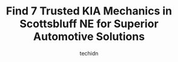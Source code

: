 ---
layout: ampstory
image: https://images.unsplash.com/photo-1622398703904-7ae5d55f8e1a?ixlib=rb-4.0.3&ixid=MnwxMjA3fDB8MHxwaG90by1wYWdlfHx8fGVufDB8fHx8&auto=format&fit=crop&w=640&h=853&q=80
author: techidn
featured: false
description: When it comes to maintaining and repairing your vehicle in Scottsbluff NE, USA, you deserve nothing but the best. Thats why the 7 best KIA Mechanic in the area are here to offer their exper
title: Find 7 Trusted KIA Mechanics in Scottsbluff NE for Superior Automotive Solutions
cover:
   title: Find 7 Trusted KIA Mechanics in Scottsbluff NE for Superior Automotive Solutions
   subtitle: Rickpate
   background: https://images.unsplash.com/photo-1622398703904-7ae5d55f8e1a?ixlib=rb-4.0.3&ixid=MnwxMjA3fDB8MHxwaG90by1wYWdlfHx8fGVufDB8fHx8&auto=format&fit=crop&w=640&h=853&q=80

pages: 
 - layout: thirds
   top: <h1>#1 Nemnich Automotive</h1>
   bottom: "<p>In August my wifes BMW wouldnt turn over and start and Nemnich was the only mechanic in town that agreed to take a look at it. We had it towed to his shop and explained</p>"
   background: https://www.knot35.com/toplist/wp-content/uploads/2023/06/best-kia-mechanic-1-in-scottsbluff-ne-1685841527.jpeg
   backgroundblur: true
 - layout: thirds
   top: <h1>#2 Arts Repair Service, LLC</h1>
   bottom: "<p>40840 Sugar Factory Rd, Scottsbluff, NE 69361, United States</p>"
   background: https://www.knot35.com/toplist/wp-content/uploads/2023/06/best-kia-mechanic-2-in-scottsbluff-ne-1685841527.jpeg
   cta:
      link: https://www.knot35.com/toplist/find-7-trusted-kia-mechanics-in-scottsbluff-ne-for-superior-automotive-solutions/
      text: Find 7 Trusted KIA Mechanics in Scottsbluff NE for Superior Automotive Solutions
 - layout: thirds
   top: <h1>#3 Twin City Auto</h1>
   bottom: "<p>1802 E Overland, Scottsbluff, NE 69361, United States</p>"
   background: https://www.knot35.com/toplist/wp-content/uploads/2023/06/best-kia-mechanic-3-in-scottsbluff-ne-1685841528.jpeg
   cta:
      link: https://www.knot35.com/toplist/find-7-trusted-kia-mechanics-in-scottsbluff-ne-for-superior-automotive-solutions/
      text: Find 7 Trusted KIA Mechanics in Scottsbluff NE for Superior Automotive Solutions
 - layout: thirds
   top: <h1>#4 Midwest Auto Used Parts</h1>
   bottom: "<p>2400 10th St, Gering, NE 69341, United States</p>"
   background: https://images.unsplash.com/photo-1564951434112-64d74cc2a2d7?ixlib=rb-4.0.3&ixid=MnwxMjA3fDB8MHxwaG90by1wYWdlfHx8fGVufDB8fHx8&auto=format&fit=crop&w=640&h=853&q=80
   cta:
      link: https://www.knot35.com/toplist/find-7-trusted-kia-mechanics-in-scottsbluff-ne-for-superior-automotive-solutions/
      text: Find 7 Trusted KIA Mechanics in Scottsbluff NE for Superior Automotive Solutions
 - layout: thirds
   top: <h1>#5 Bee Line Services Inc</h1>
   bottom: "<p>1608 Ave A, Scottsbluff, NE 69361, United States</p>"
   background: https://images.unsplash.com/photo-1547366785-564103df7e13?ixlib=rb-4.0.3&ixid=MnwxMjA3fDB8MHxwaG90by1wYWdlfHx8fGVufDB8fHx8&auto=format&fit=crop&w=640&h=853&q=80
   cta:
      link: https://www.knot35.com/toplist/find-7-trusted-kia-mechanics-in-scottsbluff-ne-for-superior-automotive-solutions/
      text: Find 7 Trusted KIA Mechanics in Scottsbluff NE for Superior Automotive Solutions
 - layout: thirds
   top: <h1>#6 Auto Wizard, LLC</h1>
   bottom: "<p>2910 Red Barn Dr, Gering, NE 69341, United States</p>"
   background: https://images.unsplash.com/photo-1552083974-186346191183?ixlib=rb-4.0.3&ixid=MnwxMjA3fDB8MHxwaG90by1wYWdlfHx8fGVufDB8fHx8&auto=format&fit=crop&w=640&h=853&q=80
   cta:
      link: https://www.knot35.com/toplist/find-7-trusted-kia-mechanics-in-scottsbluff-ne-for-superior-automotive-solutions/
      text: Find 7 Trusted KIA Mechanics in Scottsbluff NE for Superior Automotive Solutions
 - layout: thirds
   top: <h1>#7 Twin City Motors</h1>
   bottom: "<p>1125 Broadway, Scottsbluff, NE 69361, United States</p>"
   background: https://images.unsplash.com/photo-1489648022186-8f49310909a0?ixlib=rb-4.0.3&ixid=MnwxMjA3fDB8MHxwaG90by1wYWdlfHx8fGVufDB8fHx8&auto=format&fit=crop&w=640&h=853&q=80
   cta:
      link: https://www.knot35.com/toplist/find-7-trusted-kia-mechanics-in-scottsbluff-ne-for-superior-automotive-solutions/
      text: Find 7 Trusted KIA Mechanics in Scottsbluff NE for Superior Automotive Solutions
 - layout: thirds
   middle: Continue reading...
   background: https://images.unsplash.com/photo-1536745287225-21d689278fd1?ixlib=rb-4.0.3&ixid=MnwxMjA3fDB8MHxwaG90by1wYWdlfHx8fGVufDB8fHx8&auto=format&fit=crop&w=640&h=853&q=80
   cta:
      link: https://www.knot35.com/toplist/find-7-trusted-kia-mechanics-in-scottsbluff-ne-for-superior-automotive-solutions/
      text: Find 7 Trusted KIA Mechanics in Scottsbluff NE for Superior Automotive Solutions
      
---